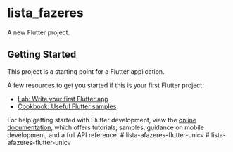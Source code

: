 # lista_fazeres

A new Flutter project.

## Getting Started

This project is a starting point for a Flutter application.

A few resources to get you started if this is your first Flutter project:

- [Lab: Write your first Flutter app](https://docs.flutter.dev/get-started/codelab)
- [Cookbook: Useful Flutter samples](https://docs.flutter.dev/cookbook)

For help getting started with Flutter development, view the
[online documentation](https://docs.flutter.dev/), which offers tutorials,
samples, guidance on mobile development, and a full API reference.
#   l i s t a - a f a z e r e s - f l u t t e r - u n i c v  
 #   l i s t a - a f a z e r e s - f l u t t e r - u n i c v  
 